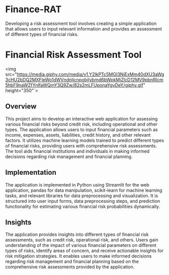 # Finance-RAT
 Developing a risk assessment tool involves creating a simple application that allows users to input relevant information and provides an assessment of different types of financial risks.
# Financial Risk Assessment Tool

<img src="https://media.giphy.com/media/v1.Y2lkPTc5MGI3NjExMm40dXU3aWg3cHU2bDQ2MXFleWo1dWVndnljcnpobjIybmd6bWpkMiZlcD12MV9pbnRlcm5hbF9naWZfYnlfaWQmY3Q9Zw/82s2mLFUponaYgvDeY/giphy.gif" height="350"`>
## Overview
This project aims to develop an interactive web application for assessing various financial risks beyond credit risk, including operational and other types. The application allows users to input financial parameters such as income, expenses, assets, liabilities, credit history, and other relevant factors. It utilizes machine learning models trained to predict different types of financial risks, providing users with comprehensive risk assessments. The tool aids financial institutions and individuals in making informed decisions regarding risk management and financial planning.

## Implementation
The application is implemented in Python using Streamlit for the web application, pandas for data manipulation, scikit-learn for machine learning tasks, and relevant libraries for data preprocessing and visualization. It is structured into user input forms, data preprocessing steps, and prediction functionality for estimating various financial risk probabilities dynamically.

## Insights
The application provides insights into different types of financial risk assessments, such as credit risk, operational risk, and others. Users gain understanding of the impact of various financial parameters on different types of risks, identify areas of concern, and receive actionable insights for risk mitigation strategies. It enables users to make informed decisions regarding risk management and financial planning based on the comprehensive risk assessments provided by the application.
